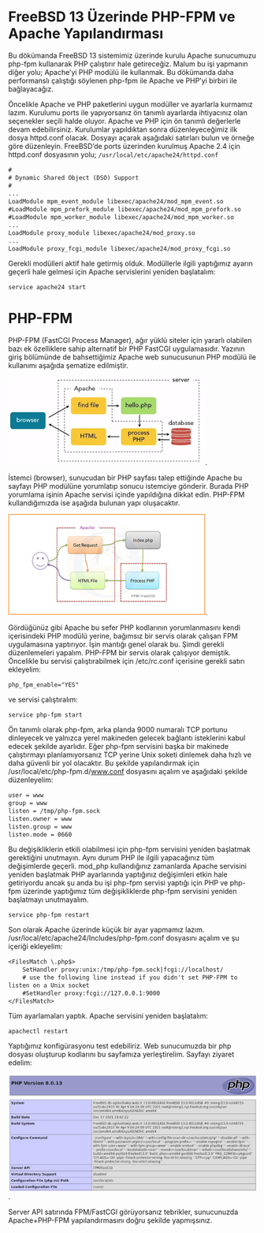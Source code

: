 # FreeBSD 13 Üzerinde PHP-FPM ve Apache Yapılandırması

Bu dökümanda FreeBSD 13 sistemimiz üzerinde kurulu Apache sunucumuzu php-fpm kullanarak PHP çalıştırır hale getireceğiz. Malum bu işi yapmanın diğer yolu; Apache’yi PHP modülü ile kullanmak. Bu dökümanda daha performanslı çalıştığı söylenen php-fpm ile Apache ve PHP’yi birbiri ile bağlayacağız.

Öncelikle Apache ve PHP paketlerini uygun modüller ve ayarlarla kurmamız lazım. Kurulumu ports ile yapıyorsanız ön tanımlı ayarlarda ihtiyacınız olan seçenekler seçili halde oluyor. Apache ve PHP için ön tanımlı değerlerle devam edebilirsiniz. Kurulumlar yapıldıktan sonra düzenleyeceğimiz ilk dosya httpd.conf olacak. Dosyayı açarak aşağıdaki satırları bulun ve örneğe göre düzenleyin. FreeBSD’de ports üzerinden kurulmuş Apache 2.4 için httpd.conf dosyasının yolu; ```/usr/local/etc/apache24/httpd.conf```

```
#
# Dynamic Shared Object (DSO) Support
#
...
LoadModule mpm_event_module libexec/apache24/mod_mpm_event.so
#LoadModule mpm_prefork_module libexec/apache24/mod_mpm_prefork.so
#LoadModule mpm_worker_module libexec/apache24/mod_mpm_worker.so
...
LoadModule proxy_module libexec/apache24/mod_proxy.so
...
LoadModule proxy_fcgi_module libexec/apache24/mod_proxy_fcgi.so
```

 Gerekli modülleri aktif hale getirmiş olduk. Modüllerle ilgili yaptığımız ayarın geçerli hale gelmesi için Apache servislerini yeniden başlatalım:

```
service apache24 start
```

# PHP-FPM

PHP-FPM (FastCGI Process Manager), ağır yüklü siteler için yararlı olabilen bazı ek özelliklere sahip alternatif bir PHP FastCGI uygulamasıdır. Yazının giriş bölümünde de bahsettiğimiz Apache web sunucusunun PHP modülü ile kullanımı aşağıda şematize edilmiştir.

![Apache web sunucusunun PHP modülü ile kullanımı](img/request-response-in-php-e1542398057451.jpg "Apache web sunucusunun PHP modülü ile kullanımı ").

İstemci (browser), sunucudan bir PHP sayfası talep ettiğinde Apache bu sayfayı PHP modülüne yorumlatıp sonucu istemciye gönderir. Burada PHP yorumlama işinin Apache servisi içinde yapıldığına dikkat edin. PHP-FPM kullandığımızda ise aşağıda bulunan yapı oluşacaktır.

![PHP-FPM kullandığımızda](img/setup-apache-php-frpm-ubuntu.png "PHP-FPM kullandığımızda").

Gördüğünüz gibi Apache bu sefer PHP kodlarının yorumlanmasını kendi içerisindeki PHP modülü yerine, bağımsız bir servis olarak çalışan FPM uygulamasına yaptırıyor. İşin mantığı genel olarak bu. Şimdi gerekli düzenlemeleri yapalım. PHP-FPM bir servis olarak çalışıyor demiştik. Öncelikle bu servisi çalıştırabilmek için /etc/rc.conf içerisine gerekli satırı ekleyelim:

```
php_fpm_enable="YES"
```

ve servisi çalıştıralım:

```
service php-fpm start
```

Ön tanımlı olarak php-fpm, arka planda 9000 numaralı TCP portunu dinleyecek ve yalnızca yerel makineden gelecek bağlantı isteklerini kabul edecek şekilde ayarlıdır. Eğer php-fpm servisini başka bir makinede çalıştırmayı planlamıyorsanız TCP yerine Unix soketi dinlemek daha hızlı ve daha güvenli bir yol olacaktır. Bu şekilde yapılandırmak için /usr/local/etc/php-fpm.d/www.conf dosyasını açalım ve aşağıdaki şekilde düzenleyelim:

```
user = www
group = www
listen = /tmp/php-fpm.sock
listen.owner = www
listen.group = www
listen.mode = 0660
```

Bu değişikliklerin etkili olabilmesi için php-fpm servisini yeniden başlatmak gerektiğini unutmayın. Aynı durum PHP ile ilgili yapacağınız tüm değişimlerde geçerli. mod_php kullandığınız zamanlarda Apache servisini yeniden başlatmak PHP ayarlarında yaptığınız değişimleri etkin hale getiriyordu ancak şu anda bu işi php-fpm servisi yaptığı için PHP ve php-fpm üzerinde yaptığımız tüm değişikliklerde php-fpm servisini yeniden başlatmayı unutmayalım.

```
service php-fpm restart
```

Son olarak Apache üzerinde küçük bir ayar yapmamız lazım. /usr/local/etc/apache24/Includes/php-fpm.conf dosyasını açalım ve şu içeriği ekleyelim:

```
<FilesMatch \.php$>
    SetHandler proxy:unix:/tmp/php-fpm.sock|fcgi://localhost/
    # use the following line instead if you didn't set PHP-FPM to listen on a Unix socket
    #SetHandler proxy:fcgi://127.0.0.1:9000
</FilesMatch>
```

Tüm ayarlamaları yaptık. Apache servisini yeniden başlatalım:

```
apachectl restart
```

Yaptığımız konfigürasyonu test edebiliriz. Web sunucumuzda bir php dosyası oluşturup <?php phpinfo();?> kodlarını bu sayfamıza yerleştirelim. Sayfayı ziyaret edelim:

![PHP Info](img/phpinfo.png "PHP Info").

Server API satırında FPM/FastCGI görüyorsanız tebrikler, sunucunuzda Apache+PHP-FPM yapılandırmasını doğru şekilde yapmışsınız.